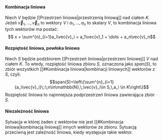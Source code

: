 #### Kombinacja liniowa
Niech $V$ będzie [[Przestrzeń liniowa|przestrzenią liniową]] nad ciałem $K$. Jeżeli $\vec{v}_1,\dots,\vec{v}_n$ to wektory $V$ i $a_1,\dots,a_n$ to skalary $V$, to kombinacja liniowa tych wektorów ma postać: $$ x = \sum^{n}_{i=1}a_i\vec{v}_i = a_1\vec{v}_1 + \dots + a_n\vec{v}_n$$ 
#### Rozpiętość liniowa, powłoka liniowa
Niech $S$ będzie podzbiorem [[Przestrzeń liniowa|przestrzeni liniowej]] $V$ nad ciałem $K$. To wtedy, rozpiętość liniowa zbioru $S$, oznaczona jako $span(S)$, to zbiór wszystkich [[#Kombinacja liniowa|kombinacji liniowych]] wektorów z $S$, czyli:$$span(S)=\left\{\sum^{n}_{i=1}{a_i\vec{v}_i}\;:\;n\in\mathbb{N},\,\vec{v}_i\in S,\,a_i \in K\right\}$$Rozpiętość liniowa to najmniejsza podprzestrzeń liniowa zawierająca zbiór $S$.
#### Niezależność liniowa
Sytuacja w której żaden z wektorów nie jest [[#Kombinacja liniowa|kombinacją liniową]] innych wektorów ze zbioru. 
Sytuacją przeciwną jest zależność liniowa, kiedy występuje takie wektor.
